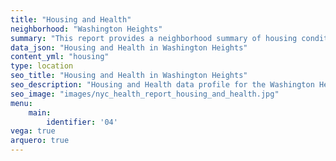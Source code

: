 ```yaml
---
title: "Housing and Health"
neighborhood: "Washington Heights"
summary: "This report provides a neighborhood summary of housing conditions and related health outcomes. It also describes population characteristics that can increase vulnerability to housing hazards."
data_json: "Housing and Health in Washington Heights"
content_yml: "housing"
type: location
seo_title: "Housing and Health in Washington Heights"
seo_description: "Housing and Health data profile for the Washington Heights neighborhood of NYC."
seo_image: "images/nyc_health_report_housing_and_health.jpg"
menu:
    main:
        identifier: '04'
vega: true
arquero: true
---
```

